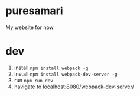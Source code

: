 # puresamari
My website for now

# dev

1. install `npm install webpack -g`
2. install `npm install webpack-dev-server -g`
3. run `npm run dev`
4. navigate to [localhost:8080/webpack-dev-server/][devlink]

[devlink]: http://localhost:8080/webpack-dev-server/ "Development enviroment"